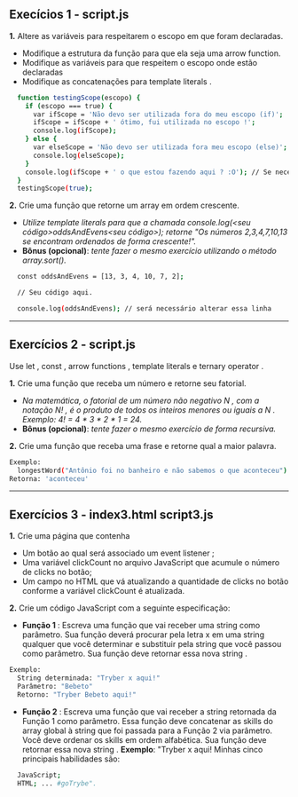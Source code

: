 ## Execícios 1 - script.js

**1.** Altere as variáveis para respeitarem o escopo em que foram declaradas.
- Modifique a estrutura da função para que ela seja uma arrow function.
- Modifique as variáveis para que respeitem o escopo onde estão declaradas
- Modifique as concatenações para template literals .
```sh
  function testingScope(escopo) {
    if (escopo === true) {
      var ifScope = 'Não devo ser utilizada fora do meu escopo (if)';
      ifScope = ifScope + ' ótimo, fui utilizada no escopo !';
      console.log(ifScope);
    } else {
      var elseScope = 'Não devo ser utilizada fora meu escopo (else)';
      console.log(elseScope);
    }
    console.log(ifScope + ' o que estou fazendo aqui ? :O'); // Se necessário esta linha pode ser removida.
  }
  testingScope(true);
```

**2.** Crie uma função que retorne um array em ordem crescente.
- *Utilize template literals para que a chamada console.log(<seu código>oddsAndEvens<seu código>); retorne "Os números 2,3,4,7,10,13 se encontram ordenados de forma crescente!".*
- **Bônus (opcional)**: *tente fazer o mesmo exercício utilizando o método array.sort().*
```sh
  const oddsAndEvens = [13, 3, 4, 10, 7, 2];

  // Seu código aqui.

  console.log(oddsAndEvens); // será necessário alterar essa linha
```

---

## Exercícios 2 - script.js
Use let , const , arrow functions , template literals e ternary operator .

**1.** Crie uma função que receba um número e retorne seu fatorial.
- *Na matemática, o fatorial de um número não negativo N , com a notação N! , é o produto de todos os inteiros menores ou iguais a N . Exemplo: 4! = 4 * 3 * 2 * 1 = 24.*
- **Bônus (opcional)**: *tente fazer o mesmo exercício de forma recursiva.*

**2.** Crie uma função que receba uma frase e retorne qual a maior palavra.
```sh
Exemplo:
  longestWord("Antônio foi no banheiro e não sabemos o que aconteceu")
Retorna: 'aconteceu'
```

---

## Exercícios 3 - index3.html script3.js

**1.** Crie uma página que contenha
- Um botão ao qual será associado um event listener ;
- Uma variável clickCount no arquivo JavaScript que acumule o número de clicks no botão;
- Um campo no HTML que vá atualizando a quantidade de clicks no botão conforme a variável clickCount é atualizada.

**2.** Crie um código JavaScript com a seguinte especificação:

- **Função 1** : Escreva uma função que vai receber uma string como parâmetro. Sua função deverá procurar pela letra x em uma string qualquer que você determinar e substituir pela string que você passou como parâmetro. Sua função deve retornar essa nova string .
```sh
Exemplo:
  String determinada: "Tryber x aqui!"
  Parâmetro: "Bebeto"
  Retorno: "Tryber Bebeto aqui!"
```

- **Função 2** : Escreva uma função que vai receber a string retornada da Função 1 como parâmetro. Essa função deve concatenar as skills do array global à string que foi passada para a Função 2 via parâmetro. Você deve ordenar os skills em ordem alfabética. Sua função deve retornar essa nova string .
**Exemplo**: "Tryber x aqui! Minhas cinco principais habilidades são:
```sh
  JavaScript;
  HTML; ... #goTrybe".
```